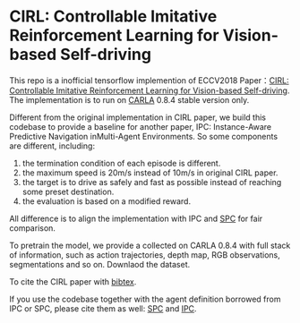 # CIRL: Controllable Imitative Reinforcement Learning for Vision-based Self-driving
This repo is a inofficial tensorflow  implemention  of  ECCV2018 Paper：[CIRL: Controllable Imitative Reinforcement Learning for Vision-based Self-driving](http://openaccess.thecvf.com/content_ECCV_2018/html/Xiaodan_Liang_CIRL_Controllable_Imitative_ECCV_2018_paper.html). The implementation is to run on [CARLA](https://carla.org/) 0.8.4 stable version only.

Different from the original implementation in CIRL paper, we build this codebase to provide a baseline for another paper, IPC: Instance-Aware Predictive Navigation inMulti-Agent Environments. So some components are different, including:
1. the termination condition of each episode is different.
2. the maximum speed is 20m/s instead of 10m/s in original CIRL paper.
3. the target is to drive as safely and fast as possible instead of reaching some preset destination.
4. the evaluation is based on a modified reward.

All difference is to align the implementation with IPC and [SPC](https://github.com/ucbdrive/spc) for fair comparison.

To pretrain the model, we provide a collected on CARLA 0.8.4 with full stack of information, such as action trajectories, depth map, RGB observations, segmentations and so on. Downlaod the dataset.

To cite the CIRL paper with [bibtex](https://scholar.googleusercontent.com/scholar.bib?q=info:Ml2g5XIC5eEJ:scholar.google.com/&output=citation&scisdr=CgUKz4z3ENOmnA-CbW8:AAGBfm0AAAAAX_WHdW_guif7ggJAXkszTr-Yl14yx5Mu&scisig=AAGBfm0AAAAAX_WHdeDrBtkJddCPBRlgGfNFWEiz-k8s&scisf=4&ct=citation&cd=-1&hl=zh-CN).

If you use the codebase together with the agent definition borrowed from IPC or SPC, please cite them as well: [SPC](https://scholar.googleusercontent.com/scholar.bib?q=info:PynZpY5JqgkJ:scholar.google.com/&output=citation&scisdr=CgUKz4z3ENOmnA-NTvQ:AAGBfm0AAAAAX_WIVvQwrtFWZb4pc6YD-Qqy6yhdBhhV&scisig=AAGBfm0AAAAAX_WIVqR6BckfSXGPJEVYyBbwwG1WMFU_&scisf=4&ct=citation&cd=-1&hl=zh-CN) and [IPC]().
